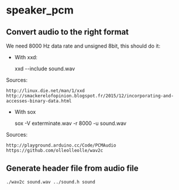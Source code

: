 # speaker_pcm

## Convert audio to the right format

We need 8000 Hz data rate and unsigned 8bit, this should do it:

* With xxd:

    xxd --include sound.wav

Sources:

    http://linux.die.net/man/1/xxd
    http://smackerelofopinion.blogspot.fr/2015/12/incorporating-and-accesses-binary-data.html

* With sox

    sox -V exterminate.wav -r 8000 -u sound.wav

Sources:

    http://playground.arduino.cc/Code/PCMAudio
    https://github.com/olleolleolle/wav2c

## Generate header file from audio file

    ./wav2c sound.wav ../sound.h sound
